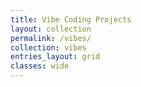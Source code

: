 ```yaml
---
title: Vibe Coding Projects
layout: collection
permalink: /vibes/
collection: vibes
entries_layout: grid
classes: wide
---
```


